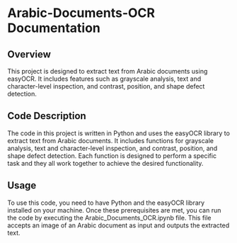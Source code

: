 # Arabic-Documents-OCR Documentation

## Overview
This project is designed to extract text from Arabic documents using easyOCR. It includes features such as grayscale analysis, text and character-level inspection, and contrast, position, and shape defect detection.

## Code Description
The code in this project is written in Python and uses the easyOCR library to extract text from Arabic documents. It includes functions for grayscale analysis, text and character-level inspection, and contrast, position, and shape defect detection. Each function is designed to perform a specific task and they all work together to achieve the desired functionality.

## Usage
To use this code, you need to have Python and the easyOCR library installed on your machine. Once these prerequisites are met, you can run the code by executing the Arabic_Documents_OCR.ipynb file. This file accepts an image of an Arabic document as input and outputs the extracted text.